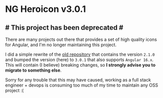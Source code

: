 # NG Heroicon v3.0.1

## \# This project has been deprecated \#

There are many projects out there that provides a set of high quality icons for Angular, and I'm
no longer maintaining this project.

I did a simple rewrite of the [old repository](https://github.com/renatoaraujoc/heroicons/tree/master/angular/heroicons) that contains the version `2.1.0` and bumped the version (here)
to `3.0.1` that also supports `Angular 16.x`. This will contain (I believe) breaking changes, so **I strongly 
advise you to migrate to something else**.

Sorry for any trouble that this may have caused, working as a full stack engineer + devops is consuming too much
of my time to maintain any OSS project :(
